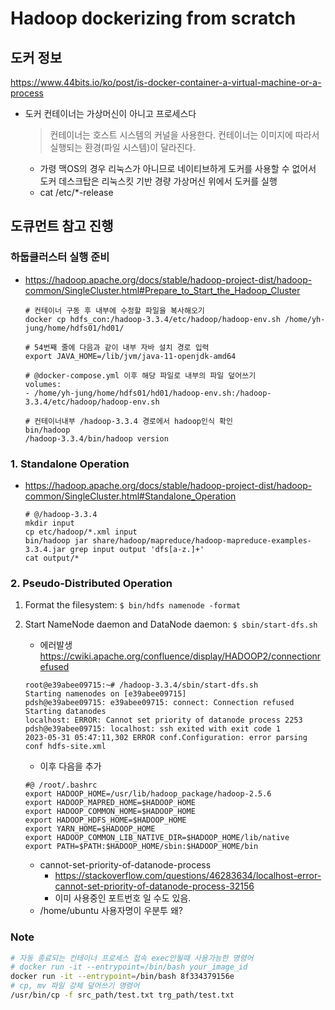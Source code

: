 # Hadoop dockerizing from scratch
## 도커 정보
https://www.44bits.io/ko/post/is-docker-container-a-virtual-machine-or-a-process
- 도커 컨테이너는 가상머신이 아니고 프로세스다
    >컨테이너는 호스트 시스템의 커널을 사용한다.
    >컨테이너는 이미지에 따라서 실행되는 환경(파일 시스템)이 달라진다.
    - 가령 맥OS의 경우 리눅스가 아니므로 네이티브하게 도커를 사용할 수 없어서 도커 데스크탑은 리눅스킷 기반 경량 가상머신 위에서 도커를 실행
    - cat /etc/*-release

## 도큐먼트 참고 진행
### 하둡클러스터 실행 준비
- https://hadoop.apache.org/docs/stable/hadoop-project-dist/hadoop-common/SingleCluster.html#Prepare_to_Start_the_Hadoop_Cluster
    ```
    # 컨테이너 구동 후 내부에 수정할 파일을 복사해오기
    docker cp hdfs_con:/hadoop-3.3.4/etc/hadoop/hadoop-env.sh /home/yh-jung/home/hdfs01/hd01/

    # 54번째 줄에 다음과 같이 내부 자바 설치 경로 입력
    export JAVA_HOME=/lib/jvm/java-11-openjdk-amd64

    # @docker-compose.yml 이후 해당 파일로 내부의 파일 덮어쓰기
    volumes:
    - /home/yh-jung/home/hdfs01/hd01/hadoop-env.sh:/hadoop-3.3.4/etc/hadoop/hadoop-env.sh

    # 컨테이너내부 /hadoop-3.3.4 경로에서 hadoop인식 확인
    bin/hadoop
    /hadoop-3.3.4/bin/hadoop version
    ```
### 1. Standalone Operation
- https://hadoop.apache.org/docs/stable/hadoop-project-dist/hadoop-common/SingleCluster.html#Standalone_Operation
    ```
    # @/hadoop-3.3.4
    mkdir input
    cp etc/hadoop/*.xml input
    bin/hadoop jar share/hadoop/mapreduce/hadoop-mapreduce-examples-3.3.4.jar grep input output 'dfs[a-z.]+'
    cat output/*
    ```

### 2. Pseudo-Distributed Operation
1. Format the filesystem:
    `$ bin/hdfs namenode -format`
1. Start NameNode daemon and DataNode daemon:
    `$ sbin/start-dfs.sh`
    - 에러발생 https://cwiki.apache.org/confluence/display/HADOOP2/connectionrefused
    ```
    root@e39abee09715:~# /hadoop-3.3.4/sbin/start-dfs.sh
    Starting namenodes on [e39abee09715]
    pdsh@e39abee09715: e39abee09715: connect: Connection refused
    Starting datanodes
    localhost: ERROR: Cannot set priority of datanode process 2253
    pdsh@e39abee09715: localhost: ssh exited with exit code 1
    2023-05-31 05:47:11,302 ERROR conf.Configuration: error parsing conf hdfs-site.xml
    ```

    - 이후 다음을 추가
    ```
    #@ /root/.bashrc
    export HADOOP_HOME=/usr/lib/hadoop_package/hadoop-2.5.6
    export HADOOP_MAPRED_HOME=$HADOOP_HOME 
    export HADOOP_COMMON_HOME=$HADOOP_HOME 
    export HADOOP_HDFS_HOME=$HADOOP_HOME 
    export YARN_HOME=$HADOOP_HOME
    export HADOOP_COMMON_LIB_NATIVE_DIR=$HADOOP_HOME/lib/native 
    export PATH=$PATH:$HADOOP_HOME/sbin:$HADOOP_HOME/bin
    ```
    - cannot-set-priority-of-datanode-process
        - https://stackoverflow.com/questions/46283634/localhost-error-cannot-set-priority-of-datanode-process-32156
        - 이미 사용중인 포트번호 일 수도 있음.
    - /home/ubuntu 사용자명이 우분투 왜?

### Note
```bash
# 자동 종료되는 컨테이너 프로세스 접속 exec안될때 사용가능한 명령어
# docker run -it --entrypoint=/bin/bash your_image_id
docker run -it --entrypoint=/bin/bash 8f334379156e
# cp, mv 파일 강제 덮어쓰기 명령어
/usr/bin/cp -f src_path/test.txt trg_path/test.txt
```